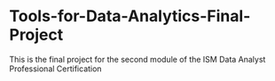 # Tools-for-Data-Analytics-Final-Project
This is the final project for the second module of the ISM Data Analyst Professional Certification
